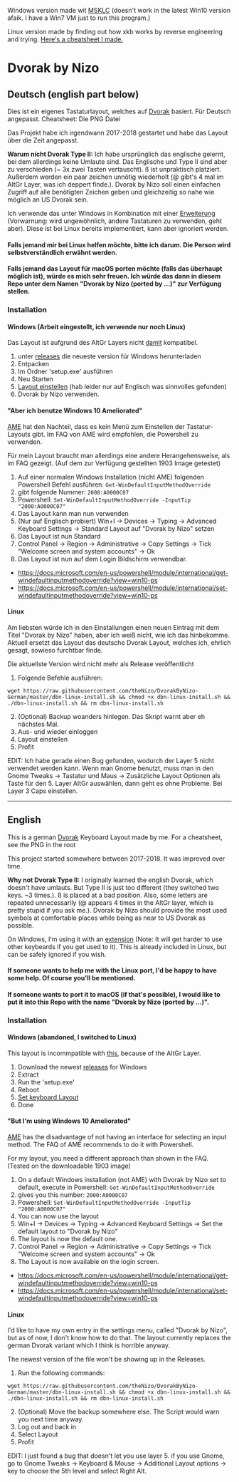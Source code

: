 Windows version made wit [MSKLC](https://www.microsoft.com/en-us/download/details.aspx?id=22339) (doesn't work in the latest Win10 version afaik. I have a Win7 VM just to run this program.)

Linux version made by finding out how xkb works by reverse engineering and trying. [Here's a cheatsheet I made.](https://github.com/thenizo/xkb-symbols-reference)

# Dvorak by Nizo

## Deutsch (english part below)

Dies ist ein eigenes Tastaturlayout, welches auf [Dvorak](https://de.wikipedia.org/wiki/Dvorak-Tastaturbelegung) basiert. Für Deutsch angepasst. Cheatsheet: Die PNG Datei

Das Projekt habe ich irgendwann 2017-2018 gestartet und habe das Layout über die Zeit angepasst.

**Warum nicht Dvorak Type II:** Ich habe ursprünglich das englische gelernt, bei dem allerdings keine Umlaute sind. Das Englische und Type II sind aber zu verschieden (~ 3x zwei Tasten vertauscht). ß ist unpraktisch platziert. Außerdem werden ein paar zeichen unnötig wiederholt (@ gibt's 4 mal im AltGr Layer, was ich deppert finde.). Dvorak by Nizo soll einen einfachen Zugriff auf alle benötigten Zeichen geben und gleichzeitig so nahe wie möglich an US Dvorak sein.

Ich verwende das unter Windows in Kombination mit einer [Erweiterung](https://github.com/theNizo/NizosUltimateKeyboard) (Vorwarnung: wird ungewöhnlich, andere Tastaturen zu verwenden, geht aber). Diese ist bei Linux bereits implementiert, kann aber ignoriert werden.

#### Falls jemand mir bei Linux helfen möchte, bitte ich darum. Die Person wird selbstverständlich erwähnt werden.

#### Falls jemand das Layout für macOS porten möchte (falls das überhaupt möglich ist), würde es mich sehr freuen. Ich würde das dann in diesem Repo unter dem Namen "Dvorak by Nizo (ported by ...)" zur Verfügung stellen.

### Installation

#### Windows (Arbeit eingestellt, ich verwende nur noch Linux)

Das Layout ist aufgrund des AltGr Layers nicht [damit](https://github.com/kentonv/dvorak-qwerty) kompatibel.

1. unter [releases](https://github.com/theNizo/DvorakByNizo-German/releases) die neueste version für Windows herunterladen
2. Entpacken
3. Im Ordner 'setup.exe' ausführen
4. Neu Starten
5. [Layout einstellen](https://www.windowscentral.com/how-change-your-keyboard-layout-windows-10) (hab leider nur auf Englisch was sinnvolles gefunden)
6. Dvorak by Nizo verwenden.

#### "Aber ich benutze Windows 10 Ameliorated"

[AME](https://ameliorated.info/) hat den Nachteil, dass es kein Menü zum Einstellen der Tastatur-Layouts gibt. Im FAQ von AME wird empfohlen, die Powershell zu verwenden.

Für mein Layout braucht man allerdings eine andere Herangehensweise, als im FAQ gezeigt. (Auf dem zur Verfügung gestellten 1903 Image getestet)

1. Auf einer normalen Windows Installation (nicht AME) folgenden Powershell Befehl ausführen: `Get-WinDefaultInputMethodOverride`
2. gibt folgende Nummer: `2000:A0000C07`
3. Powershell: `Set-WinDefaultInputMethodOverride -InputTip "2000:A0000C07"`
4. Das Layout kann man nun verwenden
5. (Nur auf Englisch probiert) Win+I -> Devices -> Typing -> Advanced Keyboard Settings -> Standard Layout auf "Dvorak by Nizo" setzen
6. Das Layout ist nun Standard
7. Control Panel -> Region -> Administrative -> Copy Settings -> Tick "Welcome screen and system accounts" -> Ok
8. Das Layout ist nun auf dem Login Bildschirm verwendbar.

- https://docs.microsoft.com/en-us/powershell/module/international/get-windefaultinputmethodoverride?view=win10-ps
- https://docs.microsoft.com/en-us/powershell/module/international/set-windefaultinputmethodoverride?view=win10-ps


#### Linux

Am liebsten würde ich in den Einstallungen einen neuen Eintrag mit dem Titel "Dvorak by Nizo" haben, aber ich weiß nicht, wie ich das hinbekomme. Aktuell ersetzt das Layout das deutsche Dvorak Layout, welches ich, ehrlich gesagt, sowieso furchtbar finde.

Die aktuellste Version wird nicht mehr als Release veröffentlicht

1. Folgende Befehle ausführen:
```
wget https://raw.githubusercontent.com/theNizo/DvorakByNizo-German/master/dbn-linux-install.sh && chmod +x dbn-linux-install.sh && ./dbn-linux-install.sh && rm dbn-linux-install.sh
```
2. (Optional) Backup woanders hinlegen. Das Skript warnt aber eh nächstes Mal.
3. Aus- und wieder einloggen
4. Layout einstellen
5. Profit

EDIT: Ich habe gerade einen Bug gefunden, wodurch der Layer 5 nicht verwendet werden kann. Wenn man Gnome benutzt, muss man in den Gnome Tweaks -> Tastatur und Maus -> Zusätzliche Layout Optionen als Taste für den 5. Layer AltGr auswählen, dann geht es ohne Probleme. Bei Layer 3 Caps einstellen.

------

## English

This is a german [Dvorak](https://en.wikipedia.org/wiki/Dvorak_Simplified_Keyboard) Keyboard Layout made by me. For a cheatsheet, see the PNG in the root

This project started somewhere between 2017-2018. It was improved over time.

**Why not Dvorak Type II:** I originally learned the english Dvorak, which doesn't have umlauts. But Type II is just too different (they switched two keys. ~3 times.). ß is placed at a bad position. Also, some letters are repeated unnecessarily (@ appears 4 times in the AltGr layer, which is pretty stupid if you ask me.). Dvorak by Nizo should provide the most used symbols at comfortable places while being as near to US Dvorak as possible.

On Windows, I'm using it with an [extension](https://github.com/theNizo/NizosUltimateKeyboard) (Note: It will get harder to use other keybeards if you get used to it). This is already included in Linux, but can be safely ignored if you wish.

#### If someone wants to help me with the Linux port, I'd be happy to have some help. Of course you'll be mentioned.

#### If someone wants to port it to macOS (if that's possible), I would like to put it into this Repo with the name "Dvorak by Nizo (ported by ...)".

### Installation

#### Windows (abandoned, I switched to Linux)

This layout is incommpatible with [this](https://github.com/kentonv/dvorak-qwerty), because of the AltGr Layer.

1. Download the newest [releases](https://github.com/theNizo/DvorakByNizo-German/releases) for Windows
2. Extract
3. Run the 'setup.exe'
4. Reboot
5. [Set keyboard Layout](https://www.windowscentral.com/how-change-your-keyboard-layout-windows-10)
6. Done

#### "But I'm using Windows 10 Ameliorated"

[AME](https://ameliorated.info/) has the disadvantage of not having an interface for selecting an input method. The FAQ of AME recommends to do it with Powershell.

For my layout, you need a different approach than shown in the FAQ. (Tested on the downloadable 1903 image)

1. On a default Windows installation (not AME) with Dvorak by Nizo set to default, execute in Powershell: `Get-WinDefaultInputMethodOverride`
2. gives you this number: `2000:A0000C07`
3. Powershell: `Set-WinDefaultInputMethodOverride -InputTip "2000:A0000C07"`
4. You can now use the layout
5. Win+I -> Devices -> Typing -> Advanced Keyboard Settings -> Set the default layout to "Dvorak by Nizo"
6. The layout is now the default one.
7. Control Panel -> Region -> Administrative -> Copy Settings -> Tick "Welcome screen and system accounts" -> Ok
8. The Layout is now available on the login screen.

- https://docs.microsoft.com/en-us/powershell/module/international/get-windefaultinputmethodoverride?view=win10-ps
- https://docs.microsoft.com/en-us/powershell/module/international/set-windefaultinputmethodoverride?view=win10-ps

#### Linux

I'd like to have my own entry in the settings menu, called "Dvorak by Nizo", but as of now, I don't know how to do that. The layout currently replaces the german Dvorak variant which I think is horrible anyway.

The newest version of the file won't be showing up in the Releases.

1. Run the following commands:
```
wget https://raw.githubusercontent.com/theNizo/DvorakByNizo-German/master/dbn-linux-install.sh && chmod +x dbn-linux-install.sh && ./dbn-linux-install.sh && rm dbn-linux-install.sh
```
2. (Optional) Move the backup somewhere else. The Script would warn you next time anyway.
3. Log out and back in
4. Select Layout
5. Profit

EDIT: I just found a bug that doesn't let you use layer 5. if you use Gnome, go to Gnome Tweaks -> Keyboard & Mouse -> Additional Layout options -> key to choose the 5th level and select Right Alt.
